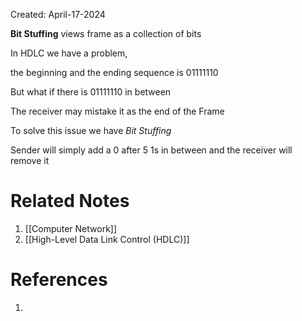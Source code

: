 Created: April-17-2024

**Bit Stuffing** views frame as a collection of bits

In HDLC we have a problem,

the beginning and the ending sequence is 01111110

But what if there is 01111110 in between

The receiver may mistake it as the end of the Frame

To solve this issue we have *Bit Stuffing*

Sender will simply add a 0 after 5 1s in between and the receiver will remove it

# Related Notes

1. [[Computer Network]]
2. [[High-Level Data Link Control (HDLC)]]
# References

1. 